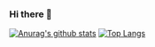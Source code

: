 ### Hi there 👋

[![Anurag's github stats](https://github-readme-stats.vercel.app/api?username=ivirtex&theme=dark)](https://github.com/anuraghazra/github-readme-stats)
[![Top Langs](https://github-readme-stats.vercel.app/api/top-langs/?username=ivirtex&layout=compac&theme=darkt)](https://github.com/anuraghazra/github-readme-stats)
